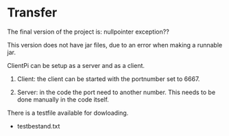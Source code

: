 # Transfer
The final version of the project is: nullpointer exception??

This version does not have jar files, due to an error when making a runnable jar.

ClientPi can be setup as a server and as a client.
1. Client: the client can be started with the portnumber set to 6667.

2. Server: in the code the port need to another number. This needs to be done manually in the code itself.

There is a testfile available for dowloading. 
-   testbestand.txt




